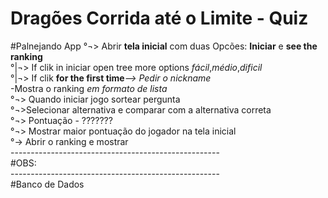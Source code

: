 # Dragões Corrida até o Limite - Quiz
#Palnejando App
°¬> Abrir <b>tela inicial</b> com duas Opcões: <b>Iniciar</b> e <b> see the ranking</b><br/>
°|¬> If clik in iniciar open tree more options <i>fácil</i>,<i>médio</i>,<i>dificil</i><br/>
°|¬> If clik <b>for the first time</b><i>--> Pedir o nickname</i><br/>
-Mostra o ranking <i>em formato de lista</i><br/>
°¬> Quando iniciar jogo sortear pergunta<br/>
°¬>Selecionar alternativa e comparar com a alternativa correta <br/>
°¬> Pontuação - ??????? <br/>
°¬> Mostrar maior pontuação do jogador na tela inicial<br/>
°-> Abrir o ranking e mostrar <br/>
----------------------------------------------------<br/>
#OBS: <br/>
----------------------------------------------------<br/>
#Banco de Dados<br/> 
